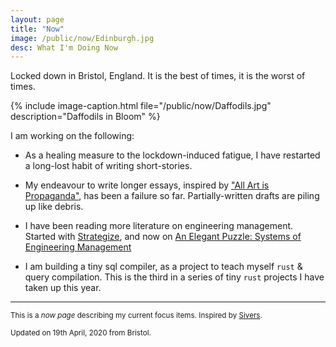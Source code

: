 ```yaml
---
layout: page
title: "Now"
image: /public/now/Edinburgh.jpg
desc: What I'm Doing Now
---
```

Locked down in Bristol, England. It is the best of times, it is the worst of times.

{% include image-caption.html file="/public/now/Daffodils.jpg" description="Daffodils in Bloom" %}

I am working on the following:
- As a healing measure to the lockdown-induced fatigue, I have restarted a long-lost habit of writing short-stories.

- My endeavour to write longer essays, inspired by ["All Art is Propaganda"](https://www.goodreads.com/book/show/3339527-all-art-is-propaganda), has been a failure so far. Partially-written drafts are piling up like debris.

- I have been reading more literature on engineering management. Started with [Strategize](https://www.goodreads.com/book/show/29336329-strategize), and now on [An Elegant Puzzle: Systems of Engineering Management](https://www.goodreads.com/book/show/45303387-an-elegant-puzzle)

- I am building a tiny sql compiler, as a project to teach myself `rust` & query compilation. This is the third in a series of tiny `rust` projects I have taken up this year.

- - - -
<sub> This is a _now page_ describing my current focus items. Inspired by [Sivers](https://nownownow.com/about). </sub>

<sub> Updated on 19th April, 2020 from Bristol.</sub>

